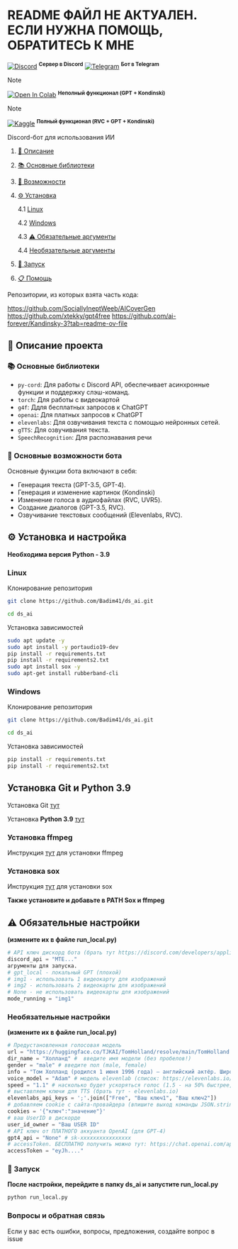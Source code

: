 # README ФАЙЛ НЕ АКТУАЛЕН. ЕСЛИ НУЖНА ПОМОЩЬ, ОБРАТИТЕСЬ К МНЕ

[![Discord](https://img.shields.io/badge/-Discord-5865F2?logo=discord&logoColor=white)](https://discord.gg/nuUWVR2WzR) <sup><strong>Сервер в Discord</strong></sup>
[![Telegram](https://img.shields.io/badge/-Telegram-26A5E4?logo=telegram&logoColor=white)](https://t.me/GPT4_Unlimit_bot?start=2) <sup><strong>Бот в Telegram</strong></sup>

> [!Note]
[![Open In Colab](https://colab.research.google.com/assets/colab-badge.svg)](https://colab.research.google.com/drive/1Qd8UKfWgLmwIP-g-XEwv8dc6s0E-C0zF?usp=sharing) <sup><strong>Неполный функционал (GPT + Kondinski)</strong></sup>

> [!Note]
[![Kaggle](https://img.shields.io/badge/-Kaggle-20BEFF?logo=kaggle&logoColor=white)](https://www.kaggle.com/vadim45344/ds-ai) <sup><strong>Полный функционал (RVC + GPT + Kondinski)</strong></sup> 

Discord-бот для использования ИИ
1. [📖 Описание](#section-1)
2. [📚 Основные библиотеки](#section-2)
3. [🤖 Возможности](#section-3)
4. [⚙ Установка](#section-4)
   
   4.1 [Linux](#section-4.1)
   
   4.2 [Windows](#section-4.2)
   
   4.3 [⚠ Обязательные аргументы](#section-4.3)
   
   4.4 [Необязательные аргументы](#section-4.4)

5. [🚀 Запуск](#section-5)
   
6. [📋 Помощь](#section-6)

Репозитории, из которых взята часть кода:
                          
https://github.com/SociallyIneptWeeb/AICoverGen                                
https://github.com/xtekky/gpt4free
https://github.com/ai-forever/Kandinsky-3?tab=readme-ov-file

## 📖 Описание проекта <a name="section-1"></a>

### 📚 Основные библиотеки <a name="section-2"></a>

- `py-cord`: Для работы с Discord API, обеспечивает асинхронные функции и поддержку слэш-команд.
- `torch`: Для работы с видеокартой
- `g4f`: Ддля бесплатных запросов к ChatGPT
- `openai`: Для платных запросов к ChatGPT
- `elevenlabs`: Для озвучивания текста с помощью нейронных сетей.
- `gTTS`: Для озвучивания текста.
- `SpeechRecognition`: Для распознавания речи

### 🤖 Основные возможности бота <a name="section-3"></a>

Основные функции бота включают в себя:

- Генерация текста (GPT-3.5, GPT-4).
- Генерация и изменение картинок (Kondinski)
- Изменение голоса в аудиофайлах (RVC, UVR5).
- Создание диалогов (GPT-3.5, RVC).
- Озвучивание текстовых сообщений (Elevenlabs, RVC).

## ⚙ Установка и настройка <a name="section-4"></a>
**Необходима версия Python - 3.9**
### Linux <a name="section-4.1"></a>

Клонирование репозитория

```sh
git clone https://github.com/Badim41/ds_ai.git
```
```sh
cd ds_ai
```

Установка зависимостей

```sh
sudo apt update -y
sudo apt install -y portaudio19-dev
pip install -r requirements.txt
pip install -r requirements2.txt
sudo apt install sox -y
sudo apt-get install rubberband-cli
```

### Windows <a name="section-4.2"></a>

Клонирование репозитория

```sh
git clone https://github.com/Badim41/ds_ai.git
```
```sh
cd ds_ai
```

Установка зависимостей

```sh
pip install -r requirements.txt
pip install -r requirements2.txt
```

## Установка Git и Python 3.9

Установка Git [тут](https://git-scm.com/book/en/v2/Getting-Started-Installing-Git) 

Установка **Python 3.9** [тут](https://realpython.com/installing-python/)

### Установка ffmpeg

Инструкция [тут](https://www.hostinger.com/tutorials/how-to-install-ffmpeg) для установки ffmpeg

### Установка sox

Инструкция [тут](https://www.tutorialexample.com/a-step-guide-to-install-sox-sound-exchange-on-windows-10-python-tutorial/) для установки sox

**Также установите и добавьте в PATH Sox и ffmpeg**

## ⚠ Обязательные настройки <a name="section-4.3"></a>
**(измените их в файле run_local.py)**
```python
# API ключ дискорд бота (брать тут https://discord.com/developers/applications)
discord_api = "MTE..."
агрументы для запуска.
# gpt_local - локальный GPT (плохой)
# img1 - использовать 1 видеокарту для изображений
# img2 - использовать 2 видеокарты для изображений
# None - не использовать видеокарты для изображений
mode_running = "img1"
```

### Необязательные настройки <a name="section-4.4"></a>
**(измените их в файле run_local.py)**
```python
# Предустановленная голосовая модель
url = "https://huggingface.co/TJKAI/TomHolland/resolve/main/TomHolland.zip" # введите ссылку на RVC модель (https://voice-models.com/)
dir_name = "Холланд" #  введите имя модели (без пробелов!)
gender = "male" # введите пол (male, female)
info = "Том Холланд (родился 1 июня 1996 года) — английский актёр. Широкую известность получил после исполнения роли Человека-паука в кинематографической вселенной Marvel." # информация о человеке (для ChatGPT)
voice_model = "Adam" # модель elevenlab (список: https://elevenlabs.io/speech-synthesis). Рекомендую: 'Harry', 'Arnold', 'Clyde', 'Thomas', 'Adam', 'Antoni', 'Daniel', 'Harry', 'James', 'Patrick'
speed = "1.1" # насколько будет ускоряться голос (1.5 - на 50% быстрее, 1 - обычная скорость)
# выставляем ключи для TTS (брать тут - elevenlabs.io)
elevenlabs_api_keys = ';'.join(["Free", "Ваш ключ1", "Ваш ключ2"])
# добавляем cookie с сайта-провайдера (впишите выход команды JSON.stringify(document.cookie.split('; ').map(c => c.split('=')).reduce((c, [k, v]) => ({ ...c, [k]: v }), {})))
cookies = '{"ключ":"значение"}'
# ваш UserID в дискорде
user_id_owner = "Ваш USER ID" 
# API ключ от ПЛАТНОГО аккуанта OpenAI (для GPT-4)
gpt4_api = "None" # sk-xxxxxxxxxxxxxxxx
# accessToken. БЕСПЛАТНО получить можно тут: https://chat.openai.com/api/auth/session
accessToken = "eyJh...."
```
### 🚀 Запуск <a name="section-5"></a>
**После настройки, перейдите в папку ds_ai и запустите run_local.py**
```sh
python run_local.py
```

### Вопросы и обратная связь <a name="section-6"></a>

Если у вас есть ошибки, вопросы, предложения, создайте вопрос в issue

